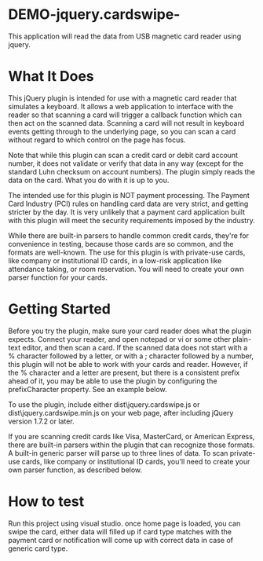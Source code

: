 # DEMO-jquery.cardswipe-
This application will read the data from USB magnetic card reader using jquery.

# What It Does
This jQuery plugin is intended for use with a magnetic card reader that simulates a keyboard. It allows a web application to interface with the reader so that scanning a card will trigger a callback function which can then act on the scanned data. Scanning a card will not result in keyboard events getting through to the underlying page, so you can scan a card without regard to which control on the page has focus.

Note that while this plugin can scan a credit card or debit card account number, it does not validate or verify that data in any way (except for the standard Luhn checksum on account numbers). The plugin simply reads the data on the card. What you do with it is up to you.

The intended use for this plugin is NOT payment processing. The Payment Card Industry (PCI) rules on handling card data are very strict, and getting stricter by the day. It is very unlikely that a payment card application built with this plugin will meet the security requirements imposed by the industry.

While there are built-in parsers to handle common credit cards, they're for convenience in testing, because those cards are so common, and the formats are well-known. The use for this plugin is with private-use cards, like company or institutional ID cards, in a low-risk application like attendance taking, or room reservation. You will need to create your own parser function for your cards.

# Getting Started
Before you try the plugin, make sure your card reader does what the plugin expects. Connect your reader, and open notepad or vi or some other plain-text editor, and then scan a card. If the scanned data does not start with a % character followed by a letter, or with a ; character followed by a number, this plugin will not be able to work with your cards and reader. However, if the % character and a letter are present, but there is a consistent prefix ahead of it, you may be able to use the plugin by configuring the prefixCharacter property. See an example below.

To use the plugin, include either dist\jquery.cardswipe.js or dist\jquery.cardswipe.min.js on your web page, after including jQuery version 1.7.2 or later.

If you are scanning credit cards like Visa, MasterCard, or American Express, there are built-in parsers within the plugin that can recognize those formats. A built-in generic parser will parse up to three lines of data. To scan private-use cards, like company or institutional ID cards, you'll need to create your own parser function, as described below.

# How to test
Run this project using visual studio. once home page is loaded, you can swipe the card, either data will filled up if card type matches with the payment card or notification will come up with correct data in case of generic card type.

